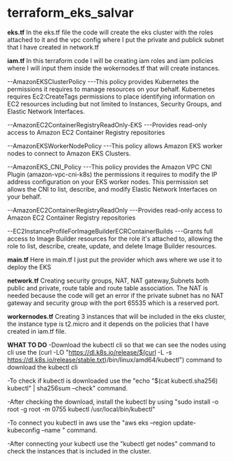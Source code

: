 # terraform_eks_salvar

**eks.tf**
In the eks.tf file the code will create the eks cluster with the roles attached to it and the vpc config where I put the private and publick subnet that I have created in network.tf

**iam.tf**
In this terraform code I will be creating iam roles and iam policies where I will input them inside the wokernodes.tf that will create instances.

--AmazonEKSClusterPolicy
---This policy provides Kubernetes the permissions it requires to manage resources on your behalf. Kubernetes requires Ec2:CreateTags permissions to place identifying information on EC2 resources including but not limited to Instances, Security Groups, and Elastic Network Interfaces.

--AmazonEC2ContainerRegistryReadOnly-EKS
---Provides read-only access to Amazon EC2 Container Registry repositories

--AmazonEKSWorkerNodePolicy
---This policy allows Amazon EKS worker nodes to connect to Amazon EKS Clusters. 

--AmazonEKS_CNI_Policy
---This policy provides the Amazon VPC CNI Plugin (amazon-vpc-cni-k8s) the permissions it requires to modify the IP address configuration on your EKS worker nodes. This permission set allows the CNI to list, describe, and modify Elastic Network Interfaces on your behalf.

--AmazonEC2ContainerRegistryReadOnly
---Provides read-only access to Amazon EC2 Container Registry repositories

--EC2InstanceProfileForImageBuilderECRContainerBuilds
---Grants full access to Image Builder resources for the role it's attached to, allowing the role to list, describe, create, update, and delete Image Builder resources.

**main.tf**
Here in main.tf I just put the provider which aws where we use it to deploy the EKS

**network.tf**
Creating security groups, NAT, NAT gateway,Subnets both public and private, route table and route table association. The NAT is needed because the code will get an error if the private subnet has no NAT gateway and security group with the port 65535 which is a reserved port.

**workernodes.tf**
Creating 3 instances that will be included in the eks cluster, the instance type is t2.micro and it depends on the policies that I have created in iam.tf file.

**WHAT TO DO**
-Download the kubectl cli so that we can see the nodes using cli use the (curl -LO "https://dl.k8s.io/release/$(curl -L -s https://dl.k8s.io/release/stable.txt)/bin/linux/amd64/kubectl") command to download the kubectl cli

-To check if kubectl is downloaded use the "echo "$(cat kubectl.sha256)  kubectl" | sha256sum –check" command.

-After checking the download, install the kubectl by using "sudo install -o root -g root -m 0755 kubectl /usr/local/bin/kubectl"

-To connect you kubectl in aws use the "aws eks –region <region> update-kubeconfig –name <EKS cluster name>" command.

-After connecting your kubectl use the "kubectl get nodes" command to check the instances that is included in the cluster.
